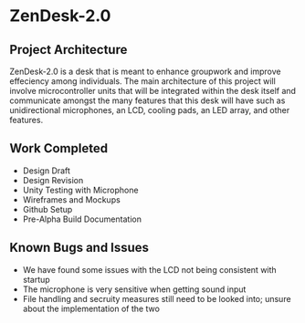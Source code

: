 # ZenDesk-2.0

## Project Architecture
ZenDesk-2.0 is a desk that is meant to enhance groupwork and improve effeciency among individuals. The main architecture of this project will involve microcontroller units that will be integrated within the desk itself and communicate amongst the many features that this desk will have such as unidirectional microphones, an LCD, cooling pads, an LED array, and other features. 

## Work Completed
* Design Draft
* Design Revision
* Unity Testing with Microphone
* Wireframes and Mockups
* Github Setup
* Pre-Alpha Build Documentation

## Known Bugs and Issues
* We have found some issues with the LCD not being consistent with startup
* The microphone is very sensitive when getting sound input
* File handling and secruity measures still need to be looked into; unsure about the implementation of the two




